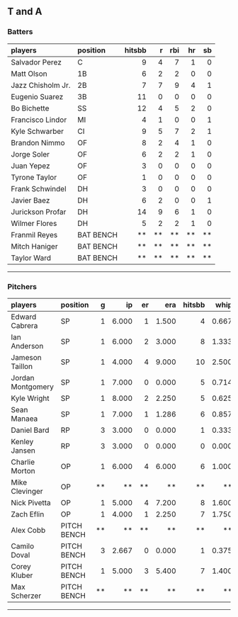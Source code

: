 ## T and A

### Batters

 
|players           |position  | hitsbb|  r| rbi| hr| sb| 
|:-----------------|:---------|------:|--:|---:|--:|--:| 
|Salvador Perez    |C         |      9|  4|   7|  1|  0| 
|Matt Olson        |1B        |      6|  2|   2|  0|  0| 
|Jazz Chisholm Jr. |2B        |      7|  7|   9|  4|  1| 
|Eugenio Suarez    |3B        |     11|  0|   0|  0|  0| 
|Bo Bichette       |SS        |     12|  4|   5|  2|  0| 
|Francisco Lindor  |MI        |      4|  1|   0|  0|  1| 
|Kyle Schwarber    |CI        |      9|  5|   7|  2|  1| 
|Brandon Nimmo     |OF        |      8|  2|   4|  1|  0| 
|Jorge Soler       |OF        |      6|  2|   2|  1|  0| 
|Juan Yepez        |OF        |      3|  0|   0|  0|  0| 
|Tyrone Taylor     |OF        |      1|  0|   0|  0|  0| 
|Frank Schwindel   |DH        |      3|  0|   0|  0|  0| 
|Javier Baez       |DH        |      6|  2|   0|  0|  1| 
|Jurickson Profar  |DH        |     14|  9|   6|  1|  0| 
|Wilmer Flores     |DH        |      5|  2|   2|  1|  0| 
|Franmil Reyes     |BAT BENCH |     **| **|  **| **| **| 
|Mitch Haniger     |BAT BENCH |     **| **|  **| **| **| 
|Taylor Ward       |BAT BENCH |     **| **|  **| **| **| 


* * *

### Pitchers

 
|players           |position    |  g|    ip| er|   era| hitsbb|  whip| so|  w| sv| 
|:-----------------|:-----------|--:|-----:|--:|-----:|------:|-----:|--:|--:|--:| 
|Edward Cabrera    |SP          |  1| 6.000|  1| 1.500|      4| 0.667|  4|  1|  0| 
|Ian Anderson      |SP          |  1| 6.000|  2| 3.000|      8| 1.333|  5|  1|  0| 
|Jameson Taillon   |SP          |  1| 4.000|  4| 9.000|     10| 2.500|  3|  0|  0| 
|Jordan Montgomery |SP          |  1| 7.000|  0| 0.000|      5| 0.714|  5|  1|  0| 
|Kyle Wright       |SP          |  1| 8.000|  2| 2.250|      5| 0.625|  7|  1|  0| 
|Sean Manaea       |SP          |  1| 7.000|  1| 1.286|      6| 0.857|  3|  1|  0| 
|Daniel Bard       |RP          |  3| 3.000|  0| 0.000|      1| 0.333|  3|  0|  1| 
|Kenley Jansen     |RP          |  3| 3.000|  0| 0.000|      0| 0.000|  4|  0|  3| 
|Charlie Morton    |OP          |  1| 6.000|  4| 6.000|      6| 1.000| 12|  0|  0| 
|Mike Clevinger    |OP          | **|    **| **|    **|     **|    **| **| **| **| 
|Nick Pivetta      |OP          |  1| 5.000|  4| 7.200|      8| 1.600| 11|  0|  0| 
|Zach Eflin        |OP          |  1| 4.000|  1| 2.250|      7| 1.750|  2|  0|  0| 
|Alex Cobb         |PITCH BENCH | **|    **| **|    **|     **|    **| **| **| **| 
|Camilo Doval      |PITCH BENCH |  3| 2.667|  0| 0.000|      1| 0.375|  4|  2|  0| 
|Corey Kluber      |PITCH BENCH |  1| 5.000|  3| 5.400|      7| 1.400|  5|  1|  0| 
|Max Scherzer      |PITCH BENCH | **|    **| **|    **|     **|    **| **| **| **| 


* * *


